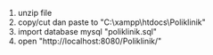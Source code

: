 1. unzip file
2. copy/cut dan paste to "C:\xampp\htdocs\Poliklinik"
3. import database mysql "poliklinik.sql"
4. open "http://localhost:8080/Poliklinik/"

